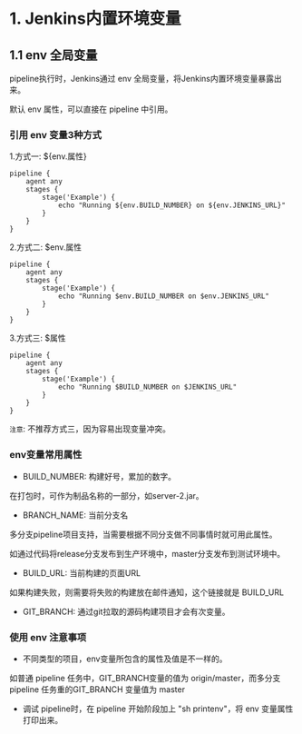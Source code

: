 # 1. Jenkins内置环境变量

## 1.1 env 全局变量
pipeline执行时，Jenkins通过 env 全局变量，将Jenkins内置环境变量暴露出来。

默认 env 属性，可以直接在 pipeline 中引用。

### 引用 env 变量3种方式

1.方式一: ${env.属性}

```
pipeline {
    agent any
    stages {
        stage('Example') {
            echo "Running ${env.BUILD_NUMBER} on ${env.JENKINS_URL}"
        }
    }
}
```

2.方式二: $env.属性

```
pipeline {
    agent any
    stages {
        stage('Example') {
            echo "Running $env.BUILD_NUMBER on $env.JENKINS_URL"
        }
    }
}
```

3.方式三: $属性

```
pipeline {
    agent any
    stages {
        stage('Example') {
            echo "Running $BUILD_NUMBER on $JENKINS_URL"
        }
    }
}
```

`注意`: 不推荐方式三，因为容易出现变量冲突。


### env变量常用属性

* BUILD_NUMBER: 构建好号，累加的数字。

在打包时，可作为制品名称的一部分，如server-2.jar。

* BRANCH_NAME: 当前分支名

多分支pipeline项目支持，当需要根据不同分支做不同事情时就可用此属性。

如通过代码将release分支发布到生产环境中，master分支发布到测试环境中。


* BUILD_URL: 当前构建的页面URL

如果构建失败，则需要将失败的构建放在邮件通知，这个链接就是 BUILD_URL

* GIT_BRANCH: 通过git拉取的源码构建项目才会有次变量。

### 使用 env 注意事项
* 不同类型的项目，env变量所包含的属性及值是不一样的。

如普通 pipeline 任务中，GIT_BRANCH变量的值为 origin/master，而多分支 pipeline 任务重的GIT_BRANCH 变量值为 master

* 调试 pipeline时，在 pipeline 开始阶段加上 "sh printenv"，将 env 变量属性打印出来。
